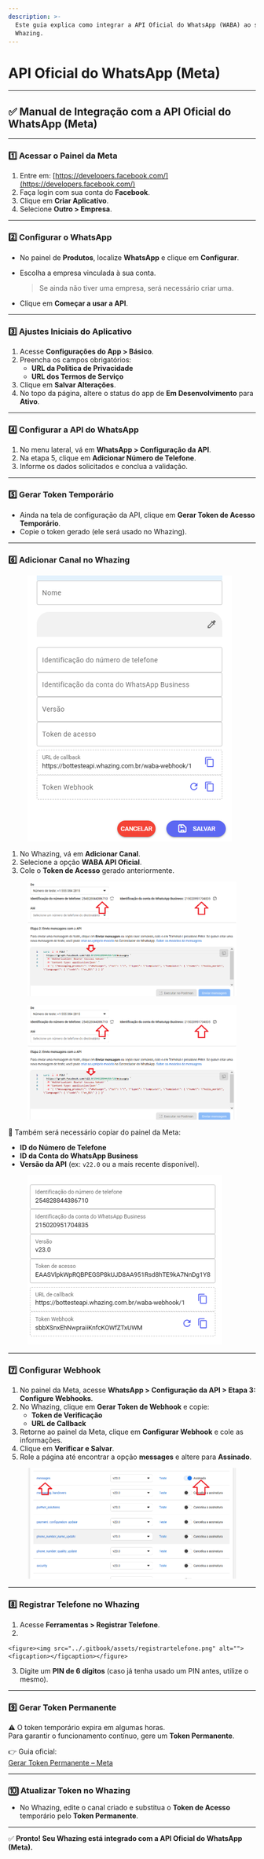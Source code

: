 ```yaml
---
description: >-
  Este guia explica como integrar a API Oficial do WhatsApp (WABA) ao sistema
  Whazing.
---
```


# API Oficial do WhatsApp (Meta)

***

## ✅ Manual de Integração com a API Oficial do WhatsApp (Meta)

***

### 1️⃣ Acessar o Painel da Meta

1. Entre em: [https://developers.facebook.com/](https://developers.facebook.com/)
2. Faça login com sua conta do **Facebook**.
3. Clique em **Criar Aplicativo**.
4. Selecione **Outro > Empresa**.

***

### 2️⃣ Configurar o WhatsApp

* No painel de **Produtos**, localize **WhatsApp** e clique em **Configurar**.
*   Escolha a empresa vinculada à sua conta.

    > Se ainda não tiver uma empresa, será necessário criar uma.
* Clique em **Começar a usar a API**.

***

### 3️⃣ Ajustes Iniciais do Aplicativo

1. Acesse **Configurações do App > Básico**.
2. Preencha os campos obrigatórios:
   * **URL da Política de Privacidade**
   * **URL dos Termos de Serviço**
3. Clique em **Salvar Alterações**.
4. No topo da página, altere o status do app de **Em Desenvolvimento** para **Ativo**.

***

### 4️⃣ Configurar a API do WhatsApp

1. No menu lateral, vá em **WhatsApp > Configuração da API**.
2. Na etapa 5, clique em **Adicionar Número de Telefone**.
3. Informe os dados solicitados e conclua a validação.

***

### 5️⃣ Gerar Token Temporário

* Ainda na tela de configuração da API, clique em **Gerar Token de Acesso Temporário**.
* Copie o token gerado (ele será usado no Whazing).

***

### 6️⃣ Adicionar Canal no Whazing

<figure><img src="../.gitbook/assets/whazing.png" alt=""><figcaption></figcaption></figure>

1. No Whazing, vá em **Adicionar Canal**.
2. Selecione a opção **WABA API Oficial**.
3. Cole o **Token de Acesso** gerado anteriormente.

<figure><img src="../.gitbook/assets/configuracaoapi.png" alt=""><figcaption></figcaption></figure>

<figure><img src="../.gitbook/assets/configuracaoapi (1).png" alt=""><figcaption></figcaption></figure>

📌 Também será necessário copiar do painel da Meta:

* **ID do Número de Telefone**
* **ID da Conta do WhatsApp Business**
* **Versão da API** (ex: `v22.0` ou a mais recente disponível).

<figure><img src="../.gitbook/assets/whazing2.png" alt=""><figcaption></figcaption></figure>

***

### 7️⃣ Configurar Webhook

1. No painel da Meta, acesse **WhatsApp > Configuração da API > Etapa 3: Configure Webhooks**.
2. No Whazing, clique em **Gerar Token de Webhook** e copie:
   * **Token de Verificação**
   * **URL de Callback**
3. Retorne ao painel da Meta, clique em **Configurar Webhook** e cole as informações.
4. Clique em **Verificar e Salvar**.
5. Role a página até encontrar a opção **messages** e altere para **Assinado**.

<figure><img src="../.gitbook/assets/ativarmessages.png" alt=""><figcaption></figcaption></figure>

***

### 8️⃣ Registrar Telefone no Whazing

1. Acesse **Ferramentas > Registrar Telefone**.
2.

    <figure><img src="../.gitbook/assets/registrartelefone.png" alt=""><figcaption></figcaption></figure>
3. Digite um **PIN de 6 dígitos** (caso já tenha usado um PIN antes, utilize o mesmo).

***

### 9️⃣ Gerar Token Permanente

⚠️ O token temporário expira em algumas horas.\
Para garantir o funcionamento contínuo, gere um **Token Permanente**.

👉 Guia oficial:\
[Gerar Token Permanente – Meta](https://developers.facebook.com/docs/whatsapp/business-management-api/get-started#1--acquire-an-access-token-using-a-system-user-or-facebook-login)

***

### 🔟 Atualizar Token no Whazing

* No Whazing, edite o canal criado e substitua o **Token de Acesso** temporário pelo **Token Permanente**.

***

✅ **Pronto! Seu Whazing está integrado com a API Oficial do WhatsApp (Meta).**
